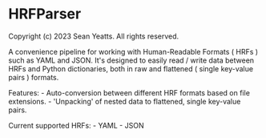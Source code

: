 HRFParser
=========

Copyright (c) 2023 Sean Yeatts. All rights reserved.

A convenience pipeline for working with Human-Readable Formats ( HRFs ) such
as YAML and JSON. It's designed to easily read / write data between HRFs and
Python dictionaries, both in raw and flattened ( single key-value pairs )
formats.

Features:
    - Auto-conversion between different HRF formats based on file extensions.
    - 'Unpacking' of nested data to flattened, single key-value pairs.

Current supported HRFs:
    - YAML
    - JSON
